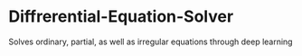 # Diffrerential-Equation-Solver
Solves ordinary, partial, as well as irregular equations through deep learning
